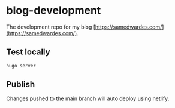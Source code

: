 # blog-development

The development repo for my blog [https://samedwardes.com/](https://samedwardes.com/).

## Test locally

```bash
hugo server
```

## Publish

Changes pushed to the main branch will auto deploy using netlify.
